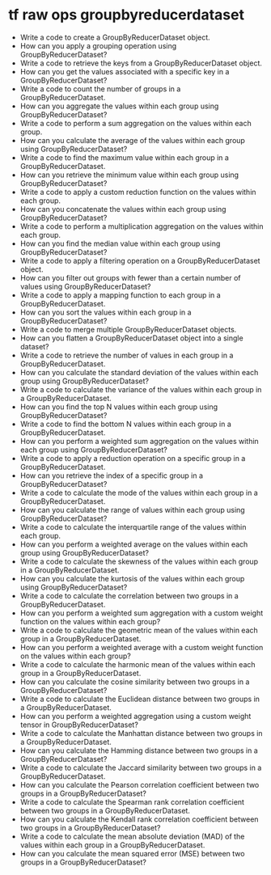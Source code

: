 # tf raw ops groupbyreducerdataset

- Write a code to create a GroupByReducerDataset object.
- How can you apply a grouping operation using GroupByReducerDataset?
- Write a code to retrieve the keys from a GroupByReducerDataset object.
- How can you get the values associated with a specific key in a GroupByReducerDataset?
- Write a code to count the number of groups in a GroupByReducerDataset.
- How can you aggregate the values within each group using GroupByReducerDataset?
- Write a code to perform a sum aggregation on the values within each group.
- How can you calculate the average of the values within each group using GroupByReducerDataset?
- Write a code to find the maximum value within each group in a GroupByReducerDataset.
- How can you retrieve the minimum value within each group using GroupByReducerDataset?
- Write a code to apply a custom reduction function on the values within each group.
- How can you concatenate the values within each group using GroupByReducerDataset?
- Write a code to perform a multiplication aggregation on the values within each group.
- How can you find the median value within each group using GroupByReducerDataset?
- Write a code to apply a filtering operation on a GroupByReducerDataset object.
- How can you filter out groups with fewer than a certain number of values using GroupByReducerDataset?
- Write a code to apply a mapping function to each group in a GroupByReducerDataset.
- How can you sort the values within each group in a GroupByReducerDataset?
- Write a code to merge multiple GroupByReducerDataset objects.
- How can you flatten a GroupByReducerDataset object into a single dataset?
- Write a code to retrieve the number of values in each group in a GroupByReducerDataset.
- How can you calculate the standard deviation of the values within each group using GroupByReducerDataset?
- Write a code to calculate the variance of the values within each group in a GroupByReducerDataset.
- How can you find the top N values within each group using GroupByReducerDataset?
- Write a code to find the bottom N values within each group in a GroupByReducerDataset.
- How can you perform a weighted sum aggregation on the values within each group using GroupByReducerDataset?
- Write a code to apply a reduction operation on a specific group in a GroupByReducerDataset.
- How can you retrieve the index of a specific group in a GroupByReducerDataset?
- Write a code to calculate the mode of the values within each group in a GroupByReducerDataset.
- How can you calculate the range of values within each group using GroupByReducerDataset?
- Write a code to calculate the interquartile range of the values within each group.
- How can you perform a weighted average on the values within each group using GroupByReducerDataset?
- Write a code to calculate the skewness of the values within each group in a GroupByReducerDataset.
- How can you calculate the kurtosis of the values within each group using GroupByReducerDataset?
- Write a code to calculate the correlation between two groups in a GroupByReducerDataset.
- How can you perform a weighted sum aggregation with a custom weight function on the values within each group?
- Write a code to calculate the geometric mean of the values within each group in a GroupByReducerDataset.
- How can you perform a weighted average with a custom weight function on the values within each group?
- Write a code to calculate the harmonic mean of the values within each group in a GroupByReducerDataset.
- How can you calculate the cosine similarity between two groups in a GroupByReducerDataset?
- Write a code to calculate the Euclidean distance between two groups in a GroupByReducerDataset.
- How can you perform a weighted aggregation using a custom weight tensor in GroupByReducerDataset?
- Write a code to calculate the Manhattan distance between two groups in a GroupByReducerDataset.
- How can you calculate the Hamming distance between two groups in a GroupByReducerDataset?
- Write a code to calculate the Jaccard similarity between two groups in a GroupByReducerDataset.
- How can you calculate the Pearson correlation coefficient between two groups in a GroupByReducerDataset?
- Write a code to calculate the Spearman rank correlation coefficient between two groups in a GroupByReducerDataset.
- How can you calculate the Kendall rank correlation coefficient between two groups in a GroupByReducerDataset?
- Write a code to calculate the mean absolute deviation (MAD) of the values within each group in a GroupByReducerDataset.
- How can you calculate the mean squared error (MSE) between two groups in a GroupByReducerDataset?